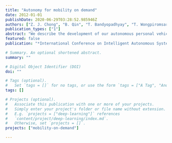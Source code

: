 ```yaml
---
title: "Autonomy for mobility on demand"
date: 2012-01-01
publishDate: 2020-06-29T03:28:52.985946Z
authors: ["Z. J. Chong", "B. Qin", "T. Bandyopadhyay", "T. Wongpiromsarn", "B. Rebsamen", "P. Dai", "E. S. Rankin", "M. H. Ang"]
publication_types: ["1"]
abstract: "We describe the development of our autonomous personal vehicle that attempts to provide mobility on demand service to address the first- and last-mile problem. We discuss the challenges faced for such a system in a campus environment and discuss our approach towards mitigating them. The autonomous vehicle has operated over 30km of autonomous operation in a campus environment interacting with pedestrian and human driven vehicles."
featured: false
publication: "*International Conference on Intelligent Autonomous Systems*"

# Summary. An optional shortened abstract.
summary: ""

# Digital Object Identifier (DOI)
doi: ""

# Tags (optional).
#   Set `tags = []` for no tags, or use the form `tags = ["A Tag", "Another Tag"]` for one or more tags.
tags: []

# Projects (optional).
#   Associate this publication with one or more of your projects.
#   Simply enter your project's folder or file name without extension.
#   E.g. `projects = ["deep-learning"]` references
#   `content/project/deep-learning/index.md`.
#   Otherwise, set `projects = []`.
projects: ["mobility-on-demand"]

---
```

